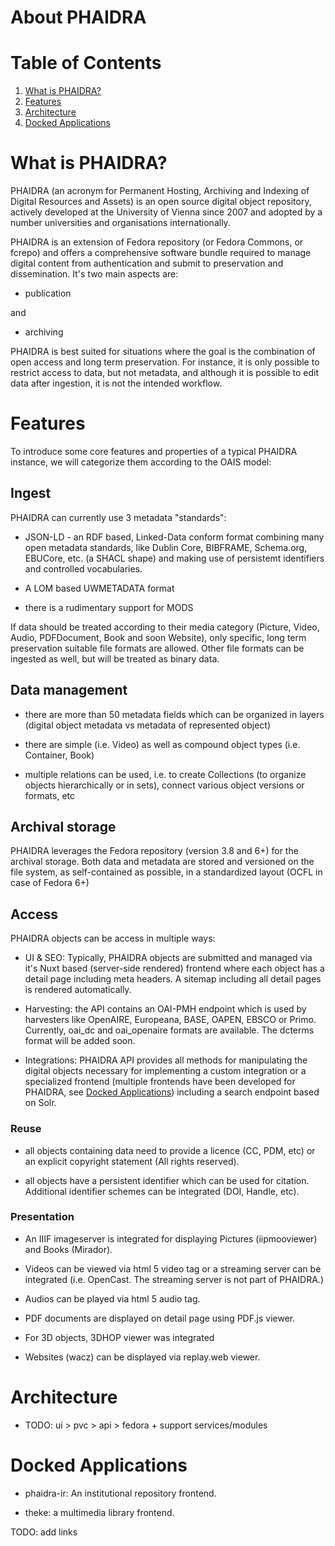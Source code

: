 # About PHAIDRA
# Table of Contents
1. [What is PHAIDRA?](#what-is-phaidra)
2. [Features](#features)
3. [Architecture](#architecture)
4. [Docked Applications](#docked-applications)


# What is PHAIDRA?

PHAIDRA (an acronym for Permanent Hosting, Archiving and Indexing of Digital Resources and Assets) is an open source digital object repository, actively developed at the University of Vienna since 2007 and adopted by a number universities and organisations internationally.

PHAIDRA is an extension of Fedora repository (or Fedora Commons, or fcrepo) and offers a comprehensive software bundle required to manage digital content from authentication and submit to preservation and dissemination. It's two main aspects are:

- publication

and

- archiving

PHAIDRA is best suited for situations where the goal is the combination of open access and long term preservation. For instance, it is only possible to restrict access to data, but not metadata, and although it is possible to edit data after ingestion, it is not the intended workflow.

# Features

To introduce some core features and properties of a typical PHAIDRA instance, we will categorize them according to the OAIS model:

## Ingest

PHAIDRA can currently use 3 metadata "standards":

- JSON-LD - an RDF based, Linked-Data conform format combining many open metadata standards, like Dublin Core, BIBFRAME, Schema.org, EBUCore, etc. (a SHACL shape) and making use of persistemt identifiers and controlled vocabularies.

- A LOM based UWMETADATA format

- there is a rudimentary support for MODS

If data should be treated according to their media category (Picture, Video, Audio, PDFDocument, Book and soon Website), only specific, long term preservation suitable file formats are allowed. Other file formats can be ingested as well, but will be treated as binary data.

## Data management

- there are more than 50 metadata fields which can be organized in layers (digital object metadata vs metadata of represented object)

- there are simple (i.e. Video) as well as compound object types (i.e. Container, Book)

- multiple relations can be used, i.e. to create Collections (to organize objects hierarchically or in sets), connect various object versions or formats, etc

## Archival storage

PHAIDRA leverages the Fedora repository (version 3.8 and 6+) for the archival storage. Both data and metadata are stored and versioned on the file system, as self-contained as possible, in a standardized layout (OCFL in case of Fedora 6+)

## Access

PHAIDRA objects can be access in multiple ways:

- UI & SEO: Typically, PHAIDRA objects are submitted and managed via it's Nuxt based (server-side rendered) frontend where each object has a detail page including meta headers. A sitemap including all detail pages is rendered automatically.

- Harvesting: the API contains an OAI-PMH endpoint which is used by harvesters like OpenAIRE, Europeana, BASE, OAPEN, EBSCO or Primo. Currently, oai_dc and oai_openaire formats are available. The dcterms format will be added soon.

- Integrations: PHAIDRA API provides all methods for manipulating the digital objects necessary for implementing a custom integration or a specialized frontend (multiple frontends have been developed for PHAIDRA, see [Docked Applications](#docked-applications)) including a search endpoint based on Solr.

### Reuse

- all objects containing data need to provide a licence (CC, PDM, etc) or an explicit copyright statement (All rights reserved).

- all objects have a persistent identifier which can be used for citation. Additional identifier schemes can be integrated (DOI, Handle, etc).

### Presentation

- An IIIF imageserver is integrated for displaying Pictures (iipmooviewer) and Books (Mirador).

- Videos can be viewed via html 5 video tag or a streaming server can be integrated (i.e. OpenCast. The streaming server is not part of PHAIDRA.)

- Audios can be played via html 5 audio tag.

- PDF documents are displayed on detail page using PDF.js viewer.

- For 3D objects, 3DHOP viewer was integrated

- Websites (wacz) can be displayed via replay.web viewer.

# Architecture

- TODO: ui > pvc > api > fedora + support services/modules

# Docked Applications

- phaidra-ir: An institutional repository frontend.

- theke: a multimedia library frontend.

TODO: add links